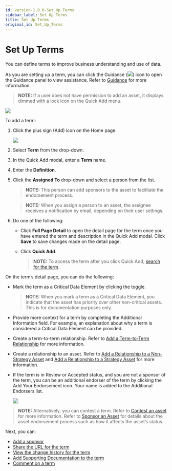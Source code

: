 ```yaml
---
id: version-1.0.0-Set_Up_Terms
sidebar_label: Set Up Terms
title: Set Up Terms
original_id: Set_Up_Terms
---
```


# Set Up Terms

You can define terms to improve business understanding and use of data.

As you are setting up a term, you can click the Guidance
(![](Resources/Images/Guidance_Icon.png)) icon to open the Guidance
panel to view assistance. Refer to [Guidance](Guidance.md) for more
information.

>**NOTE:** If a user does not have permission to add an asset, it
displays dimmed with a lock icon on the Quick Add menu.

![](Resources/Images/DitheredPermissionsIcons.PNG)

To add a term:

1.  Click the plus sign (Add) icon on the Home page.
    
    ![](Resources/Images/Add_Asset.png)

2.  Select **Term** from the drop-down.

3.  In the Quick Add modal, enter a **Term** name.

4.  Enter the **Definition**.

5.  Click the **Assigned To** drop-down and select a person from the
    list.
    
    >**NOTE:** This person can add sponsors to the asset to facilitate
    the endorsement process.
    
    >**NOTE:** When you assign a person to an asset, the assignee
    receives a notification by email, depending on their user settings.

6.  Do one of the following:
    
      - Click **Full Page Detail** to open the detail page for the term
        once you have entered the term and description in the Quick Add
        modal. Click **Save** to save changes made on the detail page.
    
      - Click **Quick Add**.
        
        >**NOTE:** To access the term after you click Quick Add, [search
        for the term](Enhanced_Search.md).

On the term’s detail page, you can do the following:

  - Mark the term as a Critical Data Element by clicking the toggle.
    
    >**NOTE:** When you mark a term as a Critical Data Element, you
    indicate that the asset has priority over other non-critical assets.
    This is for documentation purposes only.

  - Provide more context for a term by completing the Additional
    Information field. For example, an explanation about why a term is
    considered a Critical Data Element can be provided.

  - Create a term-to-term relationship. Refer to [Add a Term-to-Term
    Relationship](AddATermToTermRelationship.md) for more information.

  - Create a relationship to an asset. Refer to [Add a Relationship to a
    Non-Strategy Asset](AddARelationshipToANonStrategyAsset.md) and
    [Add a Relationship to a Strategy
    Asset](AddARelationshipToAStrategyAsset.md) for more information.

  - If the term is in Review or Accepted status, and you are not a
    sponsor of the term, you can be an additional endorser of the term
    by clicking the Add Your Endorsement icon. Your name is added to the
    Additional Endorsers list.
    
    ![](Resources/Images/addtional_endorser.png)

>**NOTE:** Alternatively, you can contest a term. Refer to [Contest an
asset](Contest_an_Asset_Non-sponsors.md) for more information.
Refer to [Sponsor an Asset](Sponsor_an_Asset.md) for details about
the asset endorsement process such as how it affects the asset’s status.

Next, you can:

  - [Add a sponsor](Add_a_Sponsor_to_an_Asset.md)
  - [Share the URL for the term](Share_URLs_for_Assets.md)
  - [View the change history for the
    term](View_Change_History_for_Assets.md)
  - [Add Supporting Documentation to the
    term](Add_Supporting_Doc.md)
  - [Comment on a term](Comment_on_an_Asset.md)
